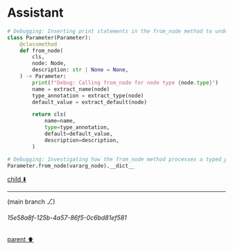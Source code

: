 # Assistant

```python
# Debugging: Inserting print statements in the from_node method to understand its behavior
class Parameter(Parameter):
    @classmethod
    def from_node(
        cls,
        node: Node,
        description: str | None = None,
    ) -> Parameter:
        print(f"Debug: Calling from_node for node type {node.type}")
        name = extract_name(node)
        type_annotation = extract_type(node)
        default_value = extract_default(node)

        return cls(
            name=name,
            type=type_annotation,
            default=default_value,
            description=description,
        )

# Debugging: Investigating how the from_node method processes a typed_parameter node representing *vararg
Parameter.from_node(vararg_node).__dict__
```

[child ⬇️](#15e58a8f-125b-4a57-86f5-0c6bd81ef581)

---

(main branch ⎇)
###### 15e58a8f-125b-4a57-86f5-0c6bd81ef581
[parent ⬆️](#428d95e9-fa27-4d0b-a50a-d4905c9c8e9e)
